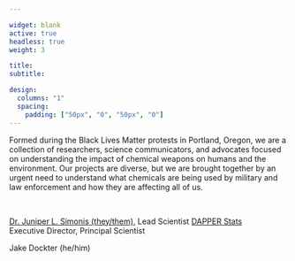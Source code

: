 ```yaml
---

widget: blank
active: true
headless: true
weight: 3

title:
subtitle:

design:
  columns: "1"
  spacing:
    padding: ["50px", "0", "50px", "0"]
---
```



Formed during the Black Lives Matter protests in Portland, Oregon, we are a collection of researchers, science communicators, and advocates focused on understanding the impact of chemical weapons on humans and the environment. 
Our projects are diverse, but we are brought together by an urgent need to understand what chemicals are being used by military and law enforcement and how they are affecting all of us.

<br>

[Dr. Juniper L. Simonis (they/them)](https://www.dapperstats.com/author/dr.-juniper-l.-simonis/), Lead Scientist [DAPPER Stats](https://www.dapperstats.com)  
Executive Director, Principal Scientist

Jake Dockter (he/him)  


